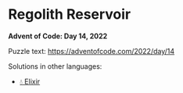 # Regolith Reservoir

**Advent of Code: Day 14, 2022**

Puzzle text: <https://adventofcode.com/2022/day/14>

Solutions in other languages:

- [💧 Elixir](../../../elixir/lib/2022/14_regolith_reservoir/README.md)
